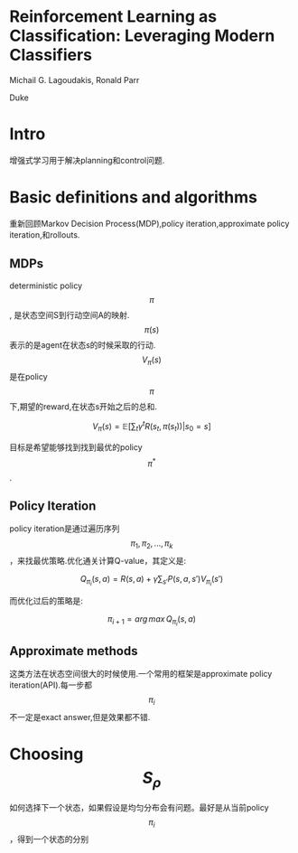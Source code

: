 # Reinforcement Learning as Classification: Leveraging Modern Classifiers

Michail G. Lagoudakis, Ronald Parr

Duke

# Intro

增强式学习用于解决planning和control问题.

# Basic definitions and algorithms

重新回顾Markov Decision Process(MDP),policy iteration,approximate policy iteration,和rollouts.

## MDPs

deterministic policy $$\pi$$, 是状态空间S到行动空间A的映射.$$\pi(s)$$表示的是agent在状态s的时候采取的行动.$$V_\pi(s)$$是在policy $$\pi$$下,期望的reward,在状态s开始之后的总和.

$$V_\pi(s) = \mathbb{E}[\sum_t \gamma^t R(s_t,\pi(s_t)) | s_0 = s]$$

目标是希望能够找到找到最优的policy $$\pi^*$$.

## Policy Iteration

policy iteration是通过遍历序列$$\pi_1, \pi_2, ... , \pi_k$$，来找最优策略.优化通关计算Q-value，其定义是:

$$Q_{\pi_i}(s,a) = R(s,a) + \gamma \sum_{s'} P(s,a,s') V_{\pi_i}(s')$$

而优化过后的策略是:

$$\pi_{i+1} = arg\,max \, Q_{\pi_i}(s,a)$$

## Approximate methods

这类方法在状态空间很大的时候使用.一个常用的框架是approximate policy iteration(API).每一步都$$\pi_i$$不一定是exact answer,但是效果都不错.

# Choosing $$S_\rho$$

如何选择下一个状态，如果假设是均匀分布会有问题。最好是从当前policy $$\pi_i$$，得到一个状态的分别